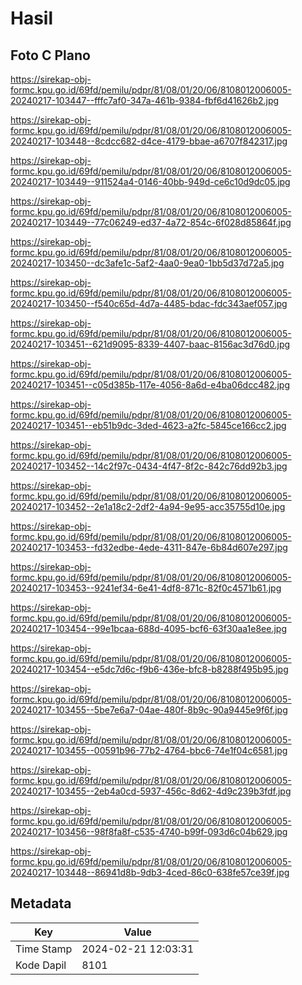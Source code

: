 # Hasil

## Foto C Plano

https://sirekap-obj-formc.kpu.go.id/69fd/pemilu/pdpr/81/08/01/20/06/8108012006005-20240217-103447--fffc7af0-347a-461b-9384-fbf6d41626b2.jpg

https://sirekap-obj-formc.kpu.go.id/69fd/pemilu/pdpr/81/08/01/20/06/8108012006005-20240217-103448--8cdcc682-d4ce-4179-bbae-a6707f842317.jpg

https://sirekap-obj-formc.kpu.go.id/69fd/pemilu/pdpr/81/08/01/20/06/8108012006005-20240217-103449--911524a4-0146-40bb-949d-ce6c10d9dc05.jpg

https://sirekap-obj-formc.kpu.go.id/69fd/pemilu/pdpr/81/08/01/20/06/8108012006005-20240217-103449--77c06249-ed37-4a72-854c-6f028d85864f.jpg

https://sirekap-obj-formc.kpu.go.id/69fd/pemilu/pdpr/81/08/01/20/06/8108012006005-20240217-103450--dc3afe1c-5af2-4aa0-9ea0-1bb5d37d72a5.jpg

https://sirekap-obj-formc.kpu.go.id/69fd/pemilu/pdpr/81/08/01/20/06/8108012006005-20240217-103450--f540c65d-4d7a-4485-bdac-fdc343aef057.jpg

https://sirekap-obj-formc.kpu.go.id/69fd/pemilu/pdpr/81/08/01/20/06/8108012006005-20240217-103451--621d9095-8339-4407-baac-8156ac3d76d0.jpg

https://sirekap-obj-formc.kpu.go.id/69fd/pemilu/pdpr/81/08/01/20/06/8108012006005-20240217-103451--c05d385b-117e-4056-8a6d-e4ba06dcc482.jpg

https://sirekap-obj-formc.kpu.go.id/69fd/pemilu/pdpr/81/08/01/20/06/8108012006005-20240217-103451--eb51b9dc-3ded-4623-a2fc-5845ce166cc2.jpg

https://sirekap-obj-formc.kpu.go.id/69fd/pemilu/pdpr/81/08/01/20/06/8108012006005-20240217-103452--14c2f97c-0434-4f47-8f2c-842c76dd92b3.jpg

https://sirekap-obj-formc.kpu.go.id/69fd/pemilu/pdpr/81/08/01/20/06/8108012006005-20240217-103452--2e1a18c2-2df2-4a94-9e95-acc35755d10e.jpg

https://sirekap-obj-formc.kpu.go.id/69fd/pemilu/pdpr/81/08/01/20/06/8108012006005-20240217-103453--fd32edbe-4ede-4311-847e-6b84d607e297.jpg

https://sirekap-obj-formc.kpu.go.id/69fd/pemilu/pdpr/81/08/01/20/06/8108012006005-20240217-103453--9241ef34-6e41-4df8-871c-82f0c4571b61.jpg

https://sirekap-obj-formc.kpu.go.id/69fd/pemilu/pdpr/81/08/01/20/06/8108012006005-20240217-103454--99e1bcaa-688d-4095-bcf6-63f30aa1e8ee.jpg

https://sirekap-obj-formc.kpu.go.id/69fd/pemilu/pdpr/81/08/01/20/06/8108012006005-20240217-103454--e5dc7d6c-f9b6-436e-bfc8-b8288f495b95.jpg

https://sirekap-obj-formc.kpu.go.id/69fd/pemilu/pdpr/81/08/01/20/06/8108012006005-20240217-103455--5be7e6a7-04ae-480f-8b9c-90a9445e9f6f.jpg

https://sirekap-obj-formc.kpu.go.id/69fd/pemilu/pdpr/81/08/01/20/06/8108012006005-20240217-103455--00591b96-77b2-4764-bbc6-74e1f04c6581.jpg

https://sirekap-obj-formc.kpu.go.id/69fd/pemilu/pdpr/81/08/01/20/06/8108012006005-20240217-103455--2eb4a0cd-5937-456c-8d62-4d9c239b3fdf.jpg

https://sirekap-obj-formc.kpu.go.id/69fd/pemilu/pdpr/81/08/01/20/06/8108012006005-20240217-103456--98f8fa8f-c535-4740-b99f-093d6c04b629.jpg

https://sirekap-obj-formc.kpu.go.id/69fd/pemilu/pdpr/81/08/01/20/06/8108012006005-20240217-103448--86941d8b-9db3-4ced-86c0-638fe57ce39f.jpg


## Metadata

| Key        | Value               |
| ---------- | ------------------- |
| Time Stamp | 2024-02-21 12:03:31 |
| Kode Dapil | 8101                |



